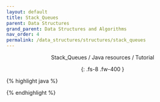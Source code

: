 ```yaml
---
layout: default
title: Stack_Queues
parent: Data Structures
grand_parent: Data Structures and Algorithms
nav_order: 4
permalink: /data_structures/structures/stack_queues
---
```

<div align="center" markdown="1">
Stack_Queues / Java resources / Tutorial

{: .fs-8 .fw-400 }
</div>

{% highlight java %}

{% endhighlight %}